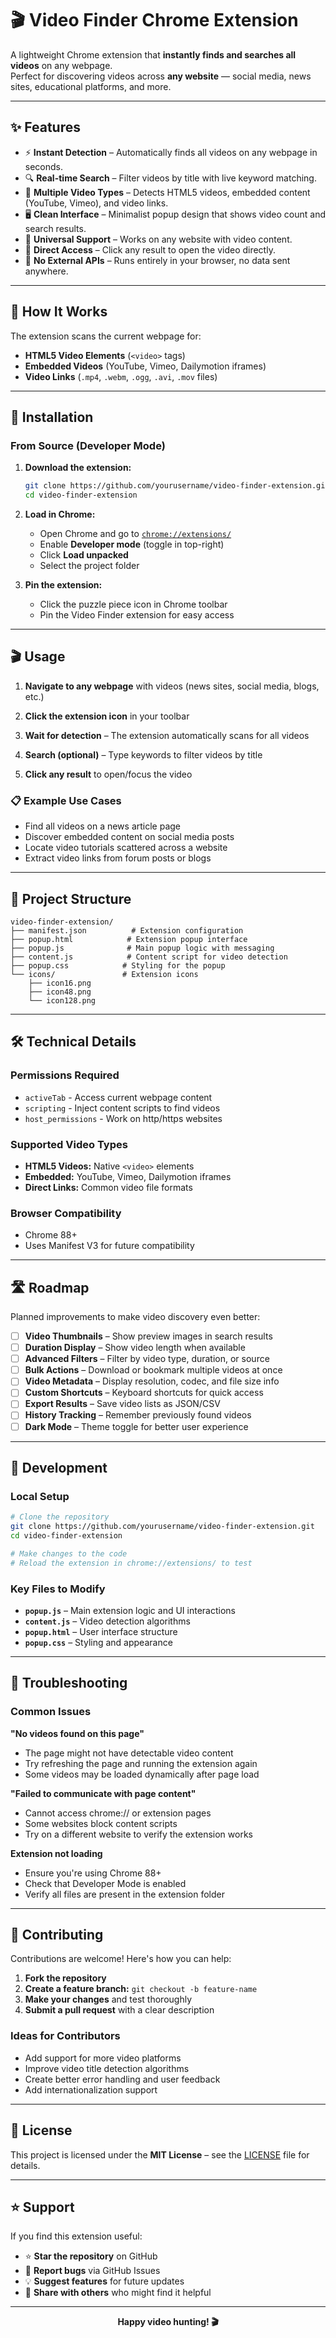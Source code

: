 # 🎬 Video Finder Chrome Extension

A lightweight Chrome extension that **instantly finds and searches all videos** on any webpage.  
Perfect for discovering videos across **any website** — social media, news sites, educational platforms, and more.

---

## ✨ Features
- ⚡ **Instant Detection** – Automatically finds all videos on any webpage in seconds.  
- 🔍 **Real-time Search** – Filter videos by title with live keyword matching.  
- 🎯 **Multiple Video Types** – Detects HTML5 videos, embedded content (YouTube, Vimeo), and video links.  
- 🖥 **Clean Interface** – Minimalist popup design that shows video count and search results.  
- 📱 **Universal Support** – Works on any website with video content.  
- 🔗 **Direct Access** – Click any result to open the video directly.  
- 🚫 **No External APIs** – Runs entirely in your browser, no data sent anywhere.  

---

## 🎯 How It Works

The extension scans the current webpage for:
- **HTML5 Video Elements** (`<video>` tags)
- **Embedded Videos** (YouTube, Vimeo, Dailymotion iframes)
- **Video Links** (`.mp4`, `.webm`, `.ogg`, `.avi`, `.mov` files)

---

## 🚀 Installation

### From Source (Developer Mode)

1. **Download the extension:**
   ```bash
   git clone https://github.com/yourusername/video-finder-extension.git
   cd video-finder-extension
   ```

2. **Load in Chrome:**
   - Open Chrome and go to [`chrome://extensions/`](chrome://extensions/)
   - Enable **Developer mode** (toggle in top-right)
   - Click **Load unpacked**
   - Select the project folder

3. **Pin the extension:**
   - Click the puzzle piece icon in Chrome toolbar
   - Pin the Video Finder extension for easy access

---

## 🎬 Usage

1. **Navigate to any webpage** with videos (news sites, social media, blogs, etc.)

2. **Click the extension icon** in your toolbar

3. **Wait for detection** – The extension automatically scans for all videos

4. **Search (optional)** – Type keywords to filter videos by title

5. **Click any result** to open/focus the video

### 📋 Example Use Cases
- Find all videos on a news article page
- Discover embedded content on social media posts
- Locate video tutorials scattered across a website
- Extract video links from forum posts or blogs

---

## 📁 Project Structure

```
video-finder-extension/
├── manifest.json          # Extension configuration
├── popup.html            # Extension popup interface
├── popup.js              # Main popup logic with messaging
├── content.js            # Content script for video detection
├── popup.css            # Styling for the popup
└── icons/               # Extension icons
    ├── icon16.png
    ├── icon48.png
    └── icon128.png
```

---

## 🛠 Technical Details

### Permissions Required
- `activeTab` - Access current webpage content
- `scripting` - Inject content scripts to find videos
- `host_permissions` - Work on http/https websites

### Supported Video Types
- **HTML5 Videos:** Native `<video>` elements
- **Embedded:** YouTube, Vimeo, Dailymotion iframes
- **Direct Links:** Common video file formats

### Browser Compatibility
- Chrome 88+
- Uses Manifest V3 for future compatibility

---

## 🛣 Roadmap

Planned improvements to make video discovery even better:

- [ ] **Video Thumbnails** – Show preview images in search results
- [ ] **Duration Display** – Show video length when available
- [ ] **Advanced Filters** – Filter by video type, duration, or source
- [ ] **Bulk Actions** – Download or bookmark multiple videos at once
- [ ] **Video Metadata** – Display resolution, codec, and file size info
- [ ] **Custom Shortcuts** – Keyboard shortcuts for quick access
- [ ] **Export Results** – Save video lists as JSON/CSV
- [ ] **History Tracking** – Remember previously found videos
- [ ] **Dark Mode** – Theme toggle for better user experience

---

## 🔧 Development

### Local Setup
```bash
# Clone the repository
git clone https://github.com/yourusername/video-finder-extension.git
cd video-finder-extension

# Make changes to the code
# Reload the extension in chrome://extensions/ to test
```

### Key Files to Modify
- **`popup.js`** – Main extension logic and UI interactions
- **`content.js`** – Video detection algorithms
- **`popup.html`** – User interface structure
- **`popup.css`** – Styling and appearance

---

## 🐛 Troubleshooting

### Common Issues

**"No videos found on this page"**
- The page might not have detectable video content
- Try refreshing the page and running the extension again
- Some videos may be loaded dynamically after page load

**"Failed to communicate with page content"**
- Cannot access chrome:// or extension pages
- Some websites block content scripts
- Try on a different website to verify the extension works

**Extension not loading**
- Ensure you're using Chrome 88+
- Check that Developer Mode is enabled
- Verify all files are present in the extension folder

---

## 🤝 Contributing

Contributions are welcome! Here's how you can help:

1. **Fork the repository**
2. **Create a feature branch:** `git checkout -b feature-name`
3. **Make your changes** and test thoroughly
4. **Submit a pull request** with a clear description

### Ideas for Contributors
- Add support for more video platforms
- Improve video title detection algorithms
- Create better error handling and user feedback
- Add internationalization support

---

## 📜 License

This project is licensed under the **MIT License** – see the [LICENSE](LICENSE) file for details.

---

## ⭐ Support

If you find this extension useful:
- ⭐ **Star the repository** on GitHub
- 🐛 **Report bugs** via GitHub Issues
- 💡 **Suggest features** for future updates
- 🔄 **Share with others** who might find it helpful

---

<p align="center">
  <strong>Happy video hunting! 🎬</strong>
</p>